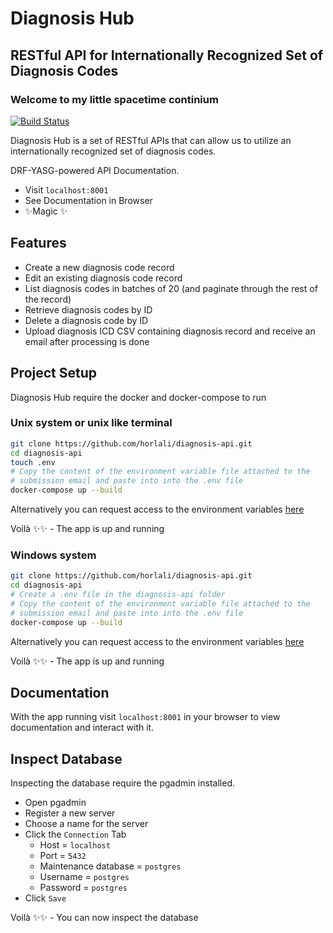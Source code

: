 # Diagnosis Hub

## RESTful API for Internationally Recognized Set of Diagnosis Codes

### Welcome to my little spacetime continium

[![Build Status](https://travis-ci.org/joemccann/dillinger.svg?branch=master)](https://linkedin.com/in/gideon-ahiadzi)

Diagnosis Hub is a set of RESTful APIs that can allow us to utilize an internationally recognized set of diagnosis codes.

DRF-YASG-powered API Documentation.

- Visit `localhost:8001`
- See Documentation in Browser
- ✨Magic ✨

## Features

- Create a new diagnosis code record
- Edit an existing diagnosis code record
- List diagnosis codes in batches of 20 (and paginate through the rest of the record)
- Retrieve diagnosis codes by ID
- Delete a diagnosis code by ID
- Upload diagnosis ICD CSV containing diagnosis record and receive an email after processing is done

## Project Setup

Diagnosis Hub require the docker and docker-compose to run

### Unix system or unix like terminal

```sh
git clone https://github.com/horlali/diagnosis-api.git
cd diagnosis-api
touch .env
# Copy the content of the environment variable file attached to the
# submission email and paste into into the .env file
docker-compose up --build
```

Alternatively you can request access to the environment variables [here](https://docs.google.com/document/d/1Fr33uDpNXEdXYVFOWYxVLImdyDc7lRlDUlBry1FiDhc/edit)

Voilà ✨✨ - The app is up and running

### Windows system

```sh
git clone https://github.com/horlali/diagnosis-api.git
cd diagnosis-api
# Create a .env file in the diagnosis-api folder
# Copy the content of the environment variable file attached to the
# submission email and paste into into the .env file
docker-compose up --build
```

Alternatively you can request access to the environment variables [here](https://docs.google.com/document/d/1Fr33uDpNXEdXYVFOWYxVLImdyDc7lRlDUlBry1FiDhc/edit)

Voilà ✨✨ - The app is up and running

## Documentation

With the app running visit `localhost:8001` in your browser to view documentation and interact with it.

## Inspect Database

Inspecting the database require the pgadmin installed.

- Open pgadmin
- Register a new server
- Choose a name for the server
- Click the `Connection` Tab
  - Host = `localhost`
  - Port = `5432`
  - Maintenance database = `postgres`
  - Username = `postgres`
  - Password = `postgres`
- Click `Save`

Voilà ✨✨ - You can now inspect the database
